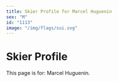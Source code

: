 ```yaml
---
title: Skier Profile for Marcel Huguenin
sex: "M"
id: "1113"
image: "/img/flags/sui.svg" 
---
```


# Skier Profile

This page is for: Marcel Huguenin.
    